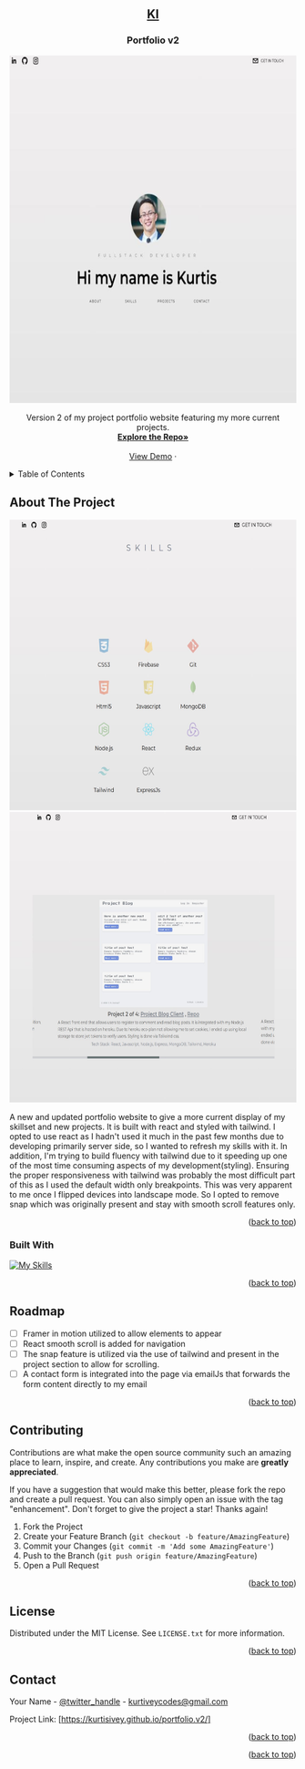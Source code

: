 <!-- Improved compatibility of back to top link: See: https://github.com/othneildrew/Best-README-Template/pull/73 -->

<a name="readme-top"></a>

<!--
*** Thanks for checking out the Best-README-Template. If you have a suggestion
*** that would make this better, please fork the repo and create a pull request
*** or simply open an issue with the tag "enhancement".
*** Don't forget to give the project a star!
*** Thanks again! Now go create something AMAZING! :D
-->

<!-- PROJECT SHIELDS -->
<!--
*** I'm using markdown "reference style" links for readability.
*** Reference links are enclosed in brackets [ ] instead of parentheses ( ).
*** See the bottom of this document for the declaration of the reference variables
*** for contributors-url, forks-url, etc. This is an optional, concise syntax you may use.
*** https://www.markdownguide.org/basic-syntax/#reference-style-links
-->

<!-- PROJECT LOGO -->
<br />
<div align="center">
  <a href="https://github.com/github_username/repo_name">
    <h2>KI</h2>
  </a>

<h3 align="center">Portfolio v2</h3>
    <img src="src/assets/portfolio-screenshot.jpeg" alt="Logo" width="610" height="610">

  <p align="center">
    Version 2 of my project portfolio website featuring my more current projects.
    <br />
    <a href="https://github.com/KurtisIvey/portfolio.v2"><strong>Explore the Repo»</strong></a>
    <br />
    <br />
    <a href="https://kurtisivey.github.io/portfolio.v2/">View Demo</a>
    ·
  </p>
</div>

<!-- TABLE OF CONTENTS -->
<details>
  <summary>Table of Contents</summary>
  <ol>
    <li>
      <a href="#about-the-project">About The Project</a>
      <ul>
        <li><a href="#built-with">Built With</a></li>
      </ul>
    </li>
    <li><a href="#roadmap">Roadmap</a></li>
    <li><a href="#contributing">Contributing</a></li>
    <li><a href="#license">License</a></li>
    <li><a href="#contact">Contact</a></li>
  </ol>
</details>

<!-- ABOUT THE PROJECT -->

## About The Project

<img src="src/assets/skills.jpg" alt="skill" width="510" height="510">
<img src="src/assets/projects.jpg" alt="projects" width="510" height="510">

A new and updated portfolio website to give a more current display of my skillset and new projects. It is built with react and styled with tailwind. I opted to use react as I hadn't used it much in the past few months due to developing primarily server side, so I wanted to refresh my skills with it. In addition, I'm trying to build fluency with tailwind due to it speeding up one of the most time consuming aspects of my development(styling). Ensuring the proper responsiveness with tailwind was probably the most difficult part of this as I used the default width only breakpoints. This was very apparent to me once I flipped devices into landscape mode. So I opted to remove snap which was originally present and stay with smooth scroll features only.

<p align="right">(<a href="#readme-top">back to top</a>)</p>

### Built With

[![My Skills](https://skills.thijs.gg/icons?i=js,html,react,tailwind)](https://skills.thijs.gg)

<p align="right">(<a href="#readme-top">back to top</a>)</p>

<!-- GETTING STARTED -->

## Roadmap

- [ ] Framer in motion utilized to allow elements to appear
- [ ] React smooth scroll is added for navigation
- [ ] The snap feature is utilized via the use of tailwind and present in the project section to allow for scrolling.
- [ ] A contact form is integrated into the page via emailJs that forwards the form content directly to my email

<p align="right">(<a href="#readme-top">back to top</a>)</p>

<!-- CONTRIBUTING -->

## Contributing

Contributions are what make the open source community such an amazing place to learn, inspire, and create. Any contributions you make are **greatly appreciated**.

If you have a suggestion that would make this better, please fork the repo and create a pull request. You can also simply open an issue with the tag "enhancement".
Don't forget to give the project a star! Thanks again!

1. Fork the Project
2. Create your Feature Branch (`git checkout -b feature/AmazingFeature`)
3. Commit your Changes (`git commit -m 'Add some AmazingFeature'`)
4. Push to the Branch (`git push origin feature/AmazingFeature`)
5. Open a Pull Request

<p align="right">(<a href="#readme-top">back to top</a>)</p>

<!-- LICENSE -->

## License

Distributed under the MIT License. See `LICENSE.txt` for more information.

<p align="right">(<a href="#readme-top">back to top</a>)</p>

<!-- CONTACT -->

## Contact

Your Name - [@twitter_handle](https://twitter.com/IveyCodingBJJ) - kurtiveycodes@gmail.com

Project Link: [https://kurtisivey.github.io/portfolio.v2/]

<p align="right">(<a href="#readme-top">back to top</a>)</p>

<!-- ACKNOWLEDGMENTS -->

<p align="right">(<a href="#readme-top">back to top</a>)</p>
